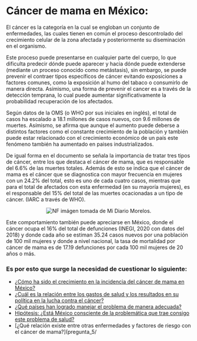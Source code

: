 # Cáncer de mama en México: 

El cáncer es la categoría en la cual se engloban un conjunto de enfermedades, las cuales tienen en común el proceso descontrolado del crecimiento celular de la zona afectada y posteriormente su diseminación en el organismo. 

Este proceso puede presentarse en cualquier parte del cuerpo, lo que dificulta predecir dónde puede aparecer y hacia dónde puede extenderse (mediante un proceso conocido como metástasis), sin embargo, se puede prevenir el contraer tipos específicos de cáncer evitando exposiciones a factores comunes, como la exposición al humo del tabaco o consumirlo de manera directa. Asímismo, una forma de prevenir el cancer es a través de la detección temprana, lo cual puede aumentar significativamente la probabilidad recuperación de los afectados.

Según datos de la OMS (o WHO por sus iniciales en inglés), el total de casos ha escalado a 18.1 millones de casos nuevos, con 9.6 millones de muertes. Asímismo, se afirma que aunque el aumento puede deberse a distintos factores como el constante crecimiento de la población y también puede estar relacionado con el crecimiento económico de un país este fenómeno también ha aumentado en paises industrializados. 

De igual forma en el documento se señala la importancia de tratar tres tipos de cáncer, entre los que destaca el cáncer de mama, que es responsable del 6.6% de las muertes totales. Además de esto se indica que el cáncer de mama es el cáncer que se diagnostica con mayor frecuencia en mujeres con un 24.2% del total, esto es uno de cada cuatro casos, mientras que para el total de afectados con esta enfermedad (en su mayoría mujeres), es el responsable del 15% del total de las muertes ocacionadas a un tipo de cáncer. (IARC a través de WHO).

<p align="center">
  <img src="/img/imágenes/portada.jpg" "imagen_tomada_de_Mi_Diario_Morelos" "imagen_tomada_de_Mi_Diario_Morelos" alt="NF"/>
imágen tomada de Mi Diario Morelos.


Este comportamiento también puede apreciarse en México, donde el cáncer ocupa el 16% del total de defunciones (INEGI, 2020 con datos del 2018) y donde cada año se estiman 35.24 casos nuevos por una población de 100 mil mujeres y donde a nivel nacional, la tasa de mortalidad por cáncer de mama es de 17.19 defunciones por cada 100 mil mujeres de 20 años o más.

### Es por esto que surge la necesidad de cuestionar lo siguiente: 

- [¿Cómo ha sido el crecimiento en la incidencia del cáncer de mama en México?](pregunta_1/)
- [¿Cuál es la relación entre los gastos de salud y los resultados en su política en la lucha contra el cáncer?](pregunta_2/)
- [¿Qué países han logrado manejar el problema de manera adecuada?](pregunta_3/)
- [Hipótesis: ¿Está México consciente de la problemática que trae consigo este problema de salud?](pregunta_4/)
- [¿Qué relación existe entre otras enfermedades y factores de riesgo con el cáncer de mama?](pregunta_5/
  

